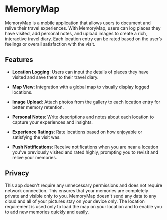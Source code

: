  # MemoryMap
 
MemoryMap is a mobile application that allows users to document and relive their travel experiences. With MemoryMap, users can log places they have visited, add personal notes, and upload images to create a rich, interactive travel diary. Each location entry can be rated based on the user’s feelings or overall satisfaction with the visit.

## Features

- **Location Logging**: Users can input the details of places they have visited and save them to their travel diary.

- **Map View**: Integration with a global map to visually display logged locations.

- **Image Upload**: Attach photos from the gallery to each location entry for better memory retention.

- **Personal Notes**: Write descriptions and notes about each location to capture your experiences and insights.

- **Experience Ratings**: Rate locations based on how enjoyable or satisfying the visit was.

- **Push Notifications**: Receive notifications when you are near a location you've previously visited and rated highly, prompting you to revisit and relive your memories.

## Privacy

This app doesn't require any unnecessary permissions and does not require network connection. This ensures that your memories are completely private and visible only to you.
MemoryMap doesn't send any data to any cloud and all of your pictures stay on your device only. The location requirement is used only to load the map on your location and to enable you to add new memories quickly and easily.
